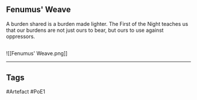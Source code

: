 ## Fenumus' Weave
A burden shared is a burden made lighter. The First of the Night teaches us that our burdens are not just ours to bear, but ours to use against oppressors.
##
![[Fenumus' Weave.png]]

---
## Tags
#Artefact
#PoE1